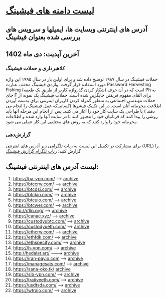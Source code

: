 
# [لیست دامنه های فیشینگ](https://www.webamooz.com/category/%D9%81%DB%8C%D8%B4%DB%8C%D9%86%DA%AF/) 
## آدرس های اینترنتی وبسایت ها، ایمیلها و سرویس های  بررسی شده بعنوان فیشینگ
## آخرین آپدیت: دی ماه 1402
### کلاهبرداری و حملات فیشینگ
حملات فیشینگ در سال ۱۹۸۷ توضیح داده شد و برای اولین بار در سال ۱۹۹۵ این واژه مورد استفاده قرار گرفت. واژه‌ی فیشینگ مخفف عبارت Password Harvesting Fishing (شکار کردن گذرواژه کاربر از طریق یک طعمه) است که در آن حرف Ph به جای F برای القای مفهوم فریفتن جایگزین شده است.
حملات فیشینگ یک نمونه از حملات مهندسی اجتماعی به منظور گمراه کردن کاربران اینترنتی براي بدست آوردن اطلاعت محرمانه آنان است. در این تکنیک فیشرها (کسانی‌که عمل فیشینگ را انجام می دهند ) با طراحی یک سایت کار خود را آغاز می کنند. پس از انجام این مرحله آنها باید روشی را پیدا کنند که قربانیان خود را مجبور کنند تا در سایت آنها وارد شده و اطلاعات محرمانه خود را وارد کنند که به روش هاي مختلفی این کار عملی می شود.

### گزارش‌دهی

برای مشارکت در تکمیل این لیست به ربات تلگرامی زیر آدرس های اینترنتی (URL) را گزارش کنید:
[ ربات تلگرام گزارش فیشینگ](https://t.me/antifishBOT) 

## 
## لیست آدرس های اینترنتی فیشینگ:
1. https://ba-vpn.com/ --> [archive](https://archive.ph/upbjr)
2. https://btccrw.com/ --> [archive](https://archive.is/fAgce)
3. https://btcdsi.com/ --> [archive](https://archive.ph/EZOoF)
4. https://btckio.com/ --> [archive](https://archive.ph/oWtz9)
5. https://btcuio.com/ --> [archive](https://archive.ph/zVc3p)
6. https://btcwer.com/ --> [archive](https://archive.ph/cEagH)
7. http://c1lp.org/  --> [archive](https://x.com/theiici/status/1750430449443197162?s=20)
8. https://canae.xyz/ --> [archive]()
9. https://custodyubtc.com/ --> [archive](https://archive.is/9jpfs)
10. https://custodyueth.com/ --> [archive](https://archive.ph/EDyn7)
11. https://ethcrw.com/ --> [archive](https://archive.is/RxZgW)
12. https://ethfdk.com/  --> [archive](https://archive.ph/ohsKt)
13. https://ethspecify.com/  --> [archive](https://archive.ph/lvoa5)
14. https://h-vpn.com/ --> [archive](https://archive.ph/upbjr)
15. http://hedalat.art/ ---> [archive]()
16. https://iran-payio.com --> [archive](https://t.me/webamoozir/6336)
17. https://managesats.com/ --> [archive](https://archive.ph/vJZyc)
18. https://sana-oko.tk/ [archive]()
19. https://sib-vpn.com/ --> [archive](https://archive.ph/VERo6)
20. https://trativeeth.com/  --> [archive](https://archive.ph/zz83w)
21. https://usdtsda.com/ --> [archive](https://archive.ph/Xm9MK)
22. https://wtraio.com/ --> [archive]()

